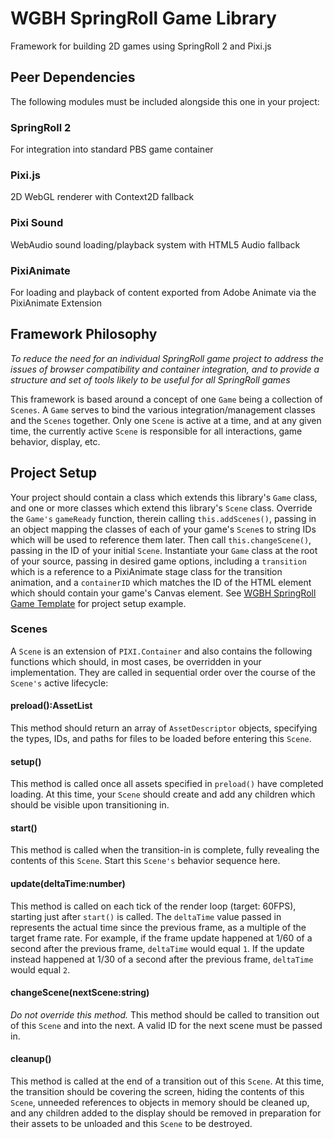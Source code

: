 # WGBH SpringRoll Game Library
Framework for building 2D games using SpringRoll 2 and Pixi.js

## Peer Dependencies
The following modules must be included alongside this one in your project:

### SpringRoll 2
For integration into standard PBS game container

### Pixi.js
2D WebGL renderer with Context2D fallback

### Pixi Sound
WebAudio sound loading/playback system with HTML5 Audio fallback

### PixiAnimate
For loading and playback of content exported from Adobe Animate via the PixiAnimate Extension


## Framework Philosophy
*To reduce the need for an individual SpringRoll game project to address the issues of browser compatibility and container integration, and to provide a structure and set of tools likely to be useful for all SpringRoll games*

This framework is based around a concept of one `Game` being a collection of `Scenes`. A `Game` serves to bind the various integration/management classes and the `Scenes` together. Only one `Scene` is active at a time, and at any given time, the currently active `Scene` is responsible for all interactions, game behavior, display, etc.


## Project Setup
Your project should contain a class which extends this library's `Game` class, and one or more classes which extend this library's `Scene` class. Override the `Game's` `gameReady` function, therein calling `this.addScenes()`, passing in an object mapping the classes of each of your game's `Scene`s to string IDs which will be used to reference them later. Then call `this.changeScene()`, passing in the ID of your initial `Scene`. Instantiate your `Game` class at the root of your source, passing in desired game options, including a `transition` which is a reference to a PixiAnimate stage class for the transition animation, and a `containerID` which matches the ID of the HTML element which should contain your game's Canvas element. See [WGBH SpringRoll Game Template](https://atlas.wgbh.org/stash/projects/SROLL/repos/wgbh-springroll-game-template) for project setup example.


### Scenes
A `Scene` is an extension of `PIXI.Container` and also contains the following functions which should, in most cases, be overridden in your implementation. They are called in sequential order over the course of the `Scene's` active lifecycle:

#### preload():AssetList
This method should return an array of `AssetDescriptor` objects, specifying the types, IDs, and paths for files to be loaded before entering this `Scene`.

#### setup()
This method is called once all assets specified in `preload()` have completed loading. At this time, your `Scene` should create and add any children which should be visible upon transitioning in.

#### start()
This method is called when the transition-in is complete, fully revealing the contents of this `Scene`. Start this `Scene's` behavior sequence here.

#### update(deltaTime:number)
This method is called on each tick of the render loop (target: 60FPS), starting just after `start()` is called. The `deltaTime` value passed in represents the actual time since the previous frame, as a multiple of the target frame rate. For example, if the frame update happened at 1/60 of a second after the previous frame, `deltaTime` would equal `1`. If the update instead happened at 1/30 of a second after the previous frame, `deltaTime` would equal `2`.

#### changeScene(nextScene:string)
*Do not override this method.* This method should be called to transition out of this `Scene` and into the next. A valid ID for the next scene must be passed in.

#### cleanup()
This method is called at the end of a transition out of this `Scene`. At this time, the transition should be covering the screen, hiding the contents of this `Scene`, unneeded references to objects in memory should be cleaned up, and any children added to the display should be removed in preparation for their assets to be unloaded and this `Scene` to be destroyed.